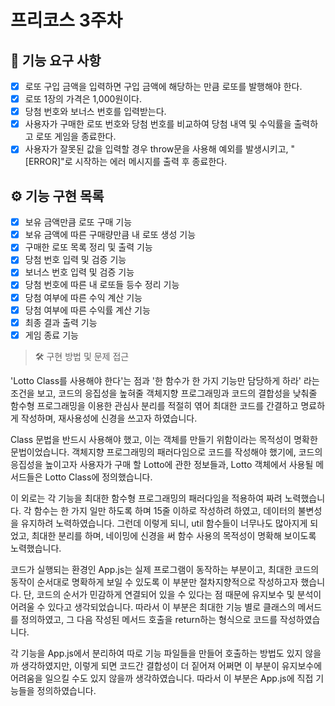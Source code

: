 # 프리코스 3주차

## 🚀 기능 요구 사항

- [x] 로또 구입 금액을 입력하면 구입 금액에 해당하는 만큼 로또를 발행해야 한다.
- [x] 로또 1장의 가격은 1,000원이다.
- [x] 당첨 번호와 보너스 번호를 입력받는다.
- [x] 사용자가 구매한 로또 번호와 당첨 번호를 비교하여 당첨 내역 및 수익률을 출력하고 로또 게임을 종료한다.
- [x] 사용자가 잘못된 값을 입력할 경우 throw문을 사용해 예외를 발생시키고, "[ERROR]"로 시작하는 에러 메시지를 출력 후 종료한다.

## ⚙️ 기능 구현 목록

- [x] 보유 금액만큼 로또 구매 기능
- [x] 보유 금액에 따른 구매량만큼 내 로또 생성 기능
- [x] 구매한 로또 목록 정리 및 출력 기능
- [x] 당첨 번호 입력 및 검증 기능
- [x] 보너스 번호 입력 및 검증 기능
- [x] 당첨 번호에 따른 내 로또들 등수 정리 기능
- [x] 당첨 여부에 따른 수익 계산 기능
- [x] 당첨 여부에 따른 수익률 계산 기능
- [x] 최종 결과 출력 기능
- [x] 게임 종료 기능

> 🛠 구현 방법 및 문제 접근

'Lotto Class를 사용해야 한다'는 점과 '한 함수가 한 가지 기능만 담당하게 하라' 라는 조건을 보고, 코드의 응집성을 높혀줄 객체지향 프로그래밍과 코드의 결합성을 낮춰줄 함수형 프로그래밍을 이용한 관심사 분리를 적절히 엮어 최대한 코드를 간결하고 명료하게 작성하며, 재사용성에 신경을 쓰고자 하였습니다.

Class 문법을 반드시 사용해야 했고, 이는 객체를 만들기 위함이라는 목적성이 명확한 문법이었습니다. 객체지향 프로그래밍의 패러다임으로 코드를 작성해야 했기에, 코드의 응집성을 높이고자 사용자가 구매 할 Lotto에 관한 정보들과, Lotto 객체에서 사용될 메서드들은 Lotto Class에 정의했습니다.

이 외로는 각 기능을 최대한 함수형 프로그래밍의 패러다임을 적용하여 짜려 노력했습니다. 각 함수는 한 가지 일만 하도록 하며 15줄 이하로 작성하려 하였고, 데이터의 불변성을 유지하려 노력하였습니다. 그런데 이렇게 되니, util 함수들이 너무나도 많아지게 되었고, 최대한 분리를 하며, 네이밍에 신경을 써 함수 사용의 목적성이 명확해 보이도록 노력했습니다.

코드가 실행되는 환경인 App.js는 실제 프로그램이 동작하는 부분이고, 최대한 코드의 동작이 순서대로 명확하게 보일 수 있도록 이 부분만 절차지향적으로 작성하고자 했습니다. 단, 코드의 순서가 민감하게 연결되어 있을 수 있다는 점 때문에 유지보수 및 분석이 어려울 수 있다고 생각되었습니다. 따라서 이 부분은 최대한 기능 별로 클래스의 메서드를 정의하였고, 그 다음 작성된 메서드 호출을 return하는 형식으로 코드를 작성하였습니다.

각 기능을 App.js에서 분리하여 따로 기능 파일들을 만들어 호출하는 방법도 있지 않을까 생각하였지만, 이렇게 되면 코드간 결합성이 더 짙어져 어쩌면 이 부분이 유지보수에 어려움을 일으킬 수도 있지 않을까 생각하였습니다. 따라서 이 부분은 App.js에 직접 기능들을 정의하였습니다.
